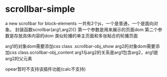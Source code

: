 # scrollbar-simple
a new scrollbar for block-elements
一共有2个js，一个是普通，一个是面向对象。
封装函数scrollbar(arg1,arg2){}
第一个参数是用来展示的页面dom
第二个参数是存放具体内容的dom
类似轮播的单主页面和多张粘合的轮播页面

arg1的对象dom需要添加css class .scrollbar-obj_show
arg2的对象dom需要添加css class.scrollbar-obj_content
arg1与arg2的关系是arg1包含arg2，arg1是arg2的父元素

opear暂时不支持该插件功能(calc不支持)
